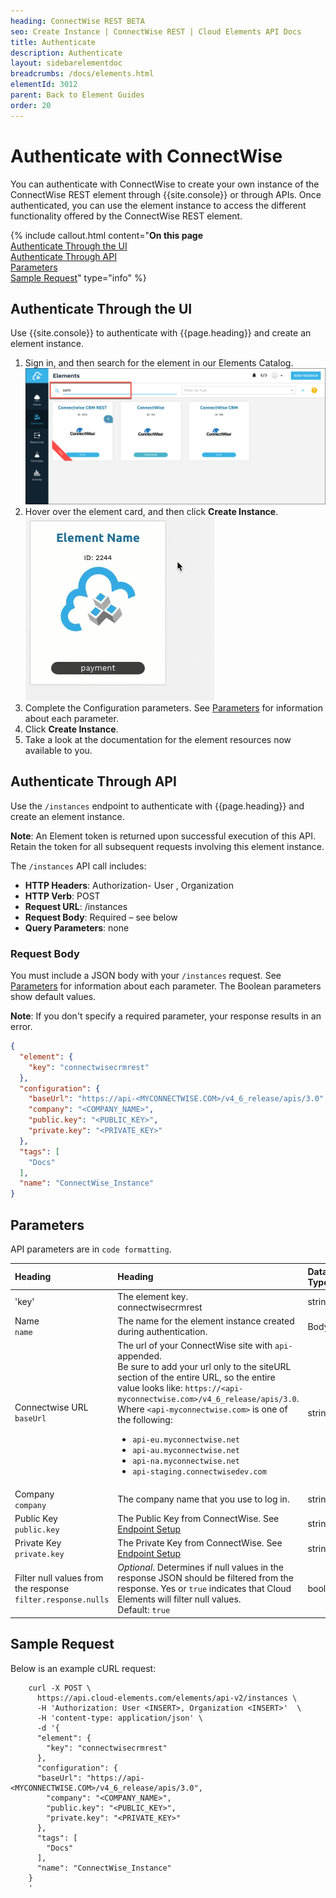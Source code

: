 ```yaml
---
heading: ConnectWise REST BETA
seo: Create Instance | ConnectWise REST | Cloud Elements API Docs
title: Authenticate
description: Authenticate
layout: sidebarelementdoc
breadcrumbs: /docs/elements.html
elementId: 3012
parent: Back to Element Guides
order: 20
---
```


# Authenticate with ConnectWise

You can authenticate with ConnectWise to create your own instance of the ConnectWise REST element through {{site.console}} or through APIs. Once authenticated, you can use the element instance to access the different functionality offered by the ConnectWise REST element.

{% include callout.html content="<strong>On this page</strong></br><a href=#authenticate-through-the-ui>Authenticate Through the UI</a></br><a href=#authenticate-through-api>Authenticate Through API</a></br><a href=#parameters>Parameters</a></br><a href=#sample-request>Sample Request</a>" type="info" %}

## Authenticate Through the UI

Use {{site.console}} to authenticate with {{page.heading}} and create an element instance.

1. Sign in, and then search for the element in our Elements Catalog.
![Search](img/Element-Search-cw.png)
3. Hover over the element card, and then click __Create Instance__.
![Create Instance](../img/C2-Create-Instance.gif)
5. Complete the Configuration parameters. See [Parameters](#parameters) for information about each parameter.
6. Click __Create Instance__.
7. Take a look at the documentation for the element resources now available to you.

## Authenticate Through API

Use the `/instances` endpoint to authenticate with {{page.heading}} and create an element instance.

__Note__: An Element token is returned upon successful execution of this API. Retain the token for all subsequent requests involving this element instance.

The `/instances` API call includes:

* __HTTP Headers__: Authorization- User <user secret>, Organization <organization secret>
* __HTTP Verb__: POST
* __Request URL__: /instances
* __Request Body__: Required – see below
* __Query Parameters__: none

### Request Body

You must include a JSON body with your `/instances` request.  See [Parameters](#parameters) for information about each parameter. The Boolean parameters show default values.

__Note__: If you don't specify a required parameter, your response results in an error.

```json
{
  "element": {
    "key": "connectwisecrmrest"
  },
  "configuration": {
	"baseUrl": "https://api-<MYCONNECTWISE.COM>/v4_6_release/apis/3.0",
	"company": "<COMPANY_NAME>",
	"public.key": "<PUBLIC_KEY>",
	"private.key": "<PRIVATE_KEY>"
  },
  "tags": [
	"Docs"
  ],
  "name": "ConnectWise_Instance"
}
```

## Parameters

API parameters are in `code formatting`.

| Heading | Heading   | Data Type |
| :------------- | :------------- | :------------- |
| 'key' | The element key.<br>connectwisecrmrest  | string  |
|  Name</br>`name` |  The name for the element instance created during authentication.   | Body  |
| Connectwise URL</br>`baseUrl` | The url of your ConnectWise site with `api-` appended.</br> Be sure to add your url only to the siteURL section of the entire URL, so the entire value looks like: `https://<api-myconnectwise.com>/v4_6_release/apis/3.0`.<br> Where `<api-myconnectwise.com>` is one of the following: <ul><li>`api-eu.myconnectwise.net`</li><li>`api-au.myconnectwise.net`</li><li>`api-na.myconnectwise.net`</li><li>`api-staging.connectwisedev.com`</li></ul>| string |
| Company</br>`company` | The company name that you use to log in. |  string |
| Public Key</br>`public.key` |  The Public Key from ConnectWise. See [Endpoint Setup](connectwise-rest-endpoint-setup.html)| string |
| Private Key</br>`private.key` | The Private Key from ConnectWise. See [Endpoint Setup](connectwise-rest-endpoint-setup.html)| string |
| Filter null values from the response </br>`filter.response.nulls` | *Optional*. Determines if null values in the response JSON should be filtered from the response. Yes or `true` indicates that Cloud Elements will filter null values. </br>Default: `true`  | boolean |

## Sample Request

Below is an example cURL request:

        curl -X POST \
          https://api.cloud-elements.com/elements/api-v2/instances \
          -H 'Authorization: User <INSERT>, Organization <INSERT>'  \
          -H 'content-type: application/json' \
          -d '{
          "element": {
            "key": "connectwisecrmrest"
          },
          "configuration": {
          "baseUrl": "https://api-<MYCONNECTWISE.COM>/v4_6_release/apis/3.0",
        	"company": "<COMPANY_NAME>",
        	"public.key": "<PUBLIC_KEY>",
        	"private.key": "<PRIVATE_KEY>"
          },
          "tags": [
        	"Docs"
          ],
          "name": "ConnectWise_Instance"
        }
        '
